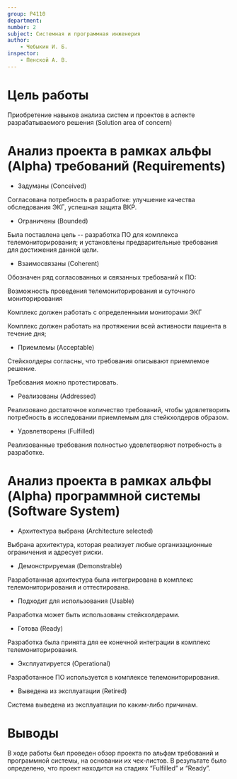 ```yaml
---
group: P4110
department:
number: 2
subject: Системная и программная инженерия
author:
    - Чебыкин И. Б.
inspector:
    - Пенской А. В.
---
```


# Цель работы

Приобретение навыков анализа систем и проектов в аспекте разрабатываемого
решения (Solution area of concern)

# Анализ проекта в рамках альфы (Alpha) требований (Requirements)

- Задуманы (Conceived)

Согласована потребность в разработке: улучшение качества обследования ЭКГ,
успешная защита ВКР.

- Ограничены (Bounded)

Была поставлена цель -- разработка ПО для комплекса телемониторирования; и
установлены предварительные требования для достижения данной цели.

- Взаимосвязаны (Coherent)

Обозначен ряд согласованных и связанных требований к ПО:

Возможность проведения телемониторирования и суточного мониторирования

Комплекс должен работать с определенными мониторами ЭКГ

Комплекс должен работать на протяжении всей активности пациента в течение дня;

- Приемлемы (Acceptable)

Стейкхолдеры согласны, что требования описывают приемлемое решение.

Требования можно протестировать.

- Реализованы (Addressed)

Реализовано достаточное количество требований, чтобы удовлетворить потребность
в исследовании приемлемым для стейкхолдеров образом.

- Удовлетворены (Fulfilled)

Реализованные требования полностью удовлетворяют потребность в разработке.

# Анализ проекта в рамках альфы (Alpha) программной системы (Software System)

- Архитектура выбрана (Architecture selected)

Выбрана архитектура, которая реализует любые организационные ограничения и
адресует риски.

- Демонстрируемая (Demonstrable)

Разработанная архитектура была интегрирована в комплекс телемониторирования и
оттестирована.

- Подходит для использования (Usable)

Разработка может быть использованы стейкхолдерами.

- Готова (Ready)

Разработка была принята для ее конечной интеграции в комплекс телемониторирования.

- Эксплуатируется (Operational)

Разработанное ПО используется в комплексе телемониторирования.

- Выведена из эксплуатации (Retired)

Система выведена из эксплуатации по каким-либо причинам.

# Выводы

В ходе работы был проведен обзор проекта по альфам требований и программной
системы, на основании их чек-листов. В результате было определено, что проект
находится на стадиях “Fulfilled” и “Ready”.
